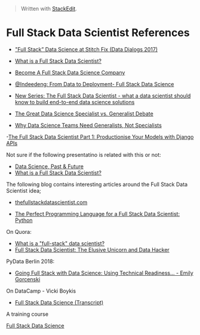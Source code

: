 > Written with [StackEdit](https://stackedit.io/).

# Full Stack Data Scientist References

- ["Full Stack” Data Science at Stitch Fix (Data Dialogs 2017)](https://www.youtube.com/watch?v=ErrHRMiNNXE)

- [What is a Full Stack Data Scientist?](https://thefullstackdatascientist.com/blog/what-is-a-full-stack-data-scientist/)
- [Become A Full Stack Data Science Company](https://blog.dominodatalab.com/become-full-stack-data-science-company/)
- [@Indeedeng: From Data to Deployment- Full Stack Data Science](https://www.youtube.com/watch?v=LLvvNNWp3D0)

- [New Series: The Full Stack Data Scientist - what a data scientist should know to build end-to-end data science solutions](https://medium.com/applied-data-science/new-series-the-full-stack-data-scientist-15791cbef626)

- [The Great Data Science Specialist vs. Generalist Debate](http://lineardigressions.com/episodes/2019/4/14/the-great-data-science-specialist-vs-generalist-debate)
- [Why Data Science Teams Need Generalists, Not Specialists](https://hbr.org/2019/03/why-data-science-teams-need-generalists-not-specialists)

-[The Full Stack Data Scientist Part 1: Productionise Your Models with Django APIs](https://medium.com/applied-data-science/the-full-stack-data-scientist-part-1-productionise-your-models-with-django-apis-7799b893ce7c)

Not sure if the following presentatino is related with this or not:

- [Data Science, Past & Future](https://blog.dominodatalab.com/data-science-past-future/)
- [What is a Full Stack Data Scientist?](https://analyticsindiamag.com/full-stack-data-scientist/)

The following blog contains interesting articles around the Full Stack Data Scientist idea;

- [thefullstackdatascientist.com](https://thefullstackdatascientist.com/)

- [The Perfect Programming Language for a Full Stack Data Scientist: Python](https://thefullstackdatascientist.com/blog/the-perfect-programming-language-for-a-full-stack-data-scientist-python/)

On Quora:

- [What is a "full-stack" data scientist?](https://www.quora.com/What-is-a-full-stack-data-scientist)
- [Full Stack Data Scientist: The Elusive Unicorn and Data Hacker](https://www.datasciencecentral.com/profiles/blogs/full-stack-data-scientist-the-elusive-unicorn-and-data-hacker)

PyData Berlin 2018:

- [Going Full Stack with Data Science: Using Technical Readiness... - Emily Gorcenski](https://www.youtube.com/watch?v=huqpXMNFD54)

On DataCamp - Vicki Boykis

- [Full Stack Data Science (Transcript)](https://www.datacamp.com/community/blog/full-stack-data-science-transcript)

A training course

[Full Stack Data Science](https://amitkaps.com/fullstack)
<!--stackedit_data:
eyJoaXN0b3J5IjpbLTQyMzE5MjIzLDEyMTY2MzcxLDEyNzI1OT
YzMzUsNTcwOTU1NDg2XX0=
-->